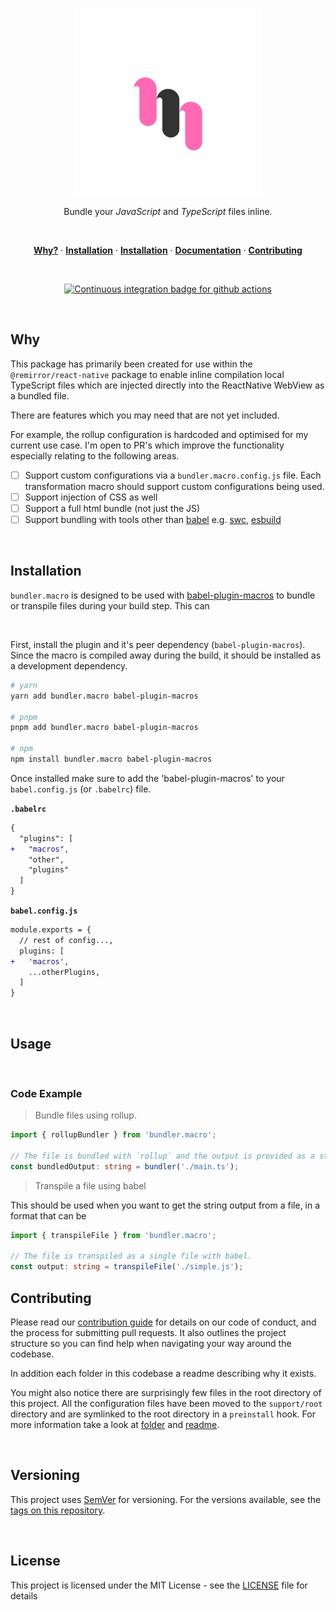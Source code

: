 <p align="center">
  <a href="#">
    <img width="300" height="300" src="support/assets/logo.svg" alt="free logo via https://logodust.com/" title="free logo via https://logodust.com/" />
  </a>
</p>

<p align="center">
  Bundle your <em>JavaScript</em> and <em>TypeScript</em> files inline.
</p>

<br />

<p align="center">
  <a href="#why"><strong>Why?</strong></a> ·
  <a href="#installation"><strong>Installation</strong></a> ·
  <a href="#installation"><strong>Installation</strong></a> ·
  <a href="docs"><strong>Documentation</strong></a> ·
  <a href="docs/contributing.md"><strong>Contributing</strong></a>
</p>

<br />

<p align="center">
  <a href="https://github.com/ifiokjr/bundler.macro/actions?query=workflow:ci">
    <img src="https://github.com/ifiokjr/bundler.macro/workflows/ci/badge.svg?branch=main" alt="Continuous integration badge for github actions" title="CI Badge" />
  </a>
</p>

<br />

## Why

This package has primarily been created for use within the `@remirror/react-native` package to enable inline compilation local TypeScript files which are injected directly into the ReactNative WebView as a bundled file.

There are features which you may need that are not yet included.

For example, the rollup configuration is hardcoded and optimised for my current use case. I'm open to PR's which improve the functionality especially relating to the following areas.

- [ ] Support custom configurations via a `bundler.macro.config.js` file. Each transformation macro should support custom configurations being used.
- [ ] Support injection of CSS as well
- [ ] Support a full html bundle (not just the JS)
- [ ] Support bundling with tools other than [babel](https://babeljs.io/) e.g. [swc](https://github.com/swc-project/swc), [esbuild](https://esbuild.github.io/api/)

<br />

## Installation

`bundler.macro` is designed to be used with [babel-plugin-macros](https://github.com/kentcdodds/babel-plugin-macros) to bundle or transpile files during your build step. This can

<br />

First, install the plugin and it's peer dependency (`babel-plugin-macros`). Since the macro is compiled away during the build, it should be installed as a development dependency.

```bash
# yarn
yarn add bundler.macro babel-plugin-macros

# pnpm
pnpm add bundler.macro babel-plugin-macros

# npm
npm install bundler.macro babel-plugin-macros
```

Once installed make sure to add the 'babel-plugin-macros' to your `babel.config.js` (or `.babelrc`) file.

**`.babelrc`**

```diff
{
  "plugins": [
+   "macros",
    "other",
    "plugins"
  ]
}
```

**`babel.config.js`**

```diff
module.exports = {
  // rest of config...,
  plugins: [
+   'macros',
    ...otherPlugins,
  ]
}
```

<br />

## Usage

<br />

### Code Example

> Bundle files using rollup.

```ts
import { rollupBundler } from 'bundler.macro';

// The file is bundled with `rollup` and the output is provided as a string.
const bundledOutput: string = bundler('./main.ts');
```

> Transpile a file using babel

This should be used when you want to get the string output from a file, in a format that can be

```ts
import { transpileFile } from 'bundler.macro';

// The file is transpiled as a single file with babel.
const output: string = transpileFile('./simple.js');
```

## Contributing

Please read our [contribution guide] for details on our code of conduct, and the process for submitting pull requests. It also outlines the project structure so you can find help when navigating your way around the codebase.

In addition each folder in this codebase a readme describing why it exists.

You might also notice there are surprisingly few files in the root directory of this project. All the configuration files have been moved to the `support/root` directory and are symlinked to the root directory in a `preinstall` hook. For more information take a look at [folder](support/root) and [readme](support/root/readme.md).

<br />

## Versioning

This project uses [SemVer](http://semver.org/) for versioning. For the versions available, see the [tags on this repository](https://github.com/ifiokjr/bundler.macro/tags).

<br />

## License

This project is licensed under the MIT License - see the [LICENSE](LICENSE) file for details

[contribution guide]: docs/contributing
[typescript]: https://github.com/microsoft/Typescript
